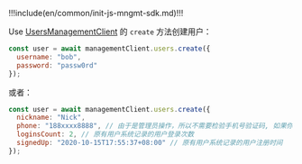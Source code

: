 !!!include(en/common/init-js-mngmt-sdk.md)!!!

Use [UsersManagementClient](/reference/sdk-for-node/management/UsersManagementClient.md) 的 `create` 方法创建用户：

```javascript
const user = await managementClient.users.create({
  username: "bob",
  password: "passw0rd"
});
```

或者：

```javascript
const user = await managementClient.users.create({
  nickname: "Nick",
  phone: "188xxxx8888", // 由于是管理员操作，所以不需要检验手机号验证码, 如果你需要检验，请Use   AuthenticationClient
  loginsCount: 2, // 原有用户系统记录的用户登录次数
  signedUp: "2020-10-15T17:55:37+08:00" // 原有用户系统记录的用户注册时间
});
```
